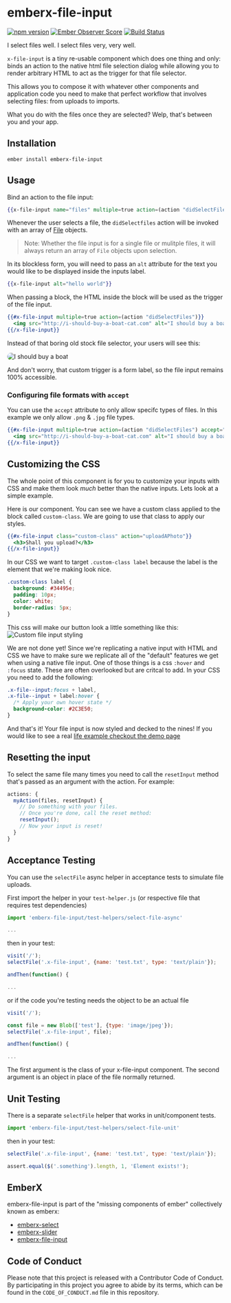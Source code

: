 # emberx-file-input
[![npm version](https://badge.fury.io/js/emberx-file-input.svg)](https://badge.fury.io/js/emberx-file-input)
[![Ember Observer Score](http://emberobserver.com/badges/emberx-file-input.svg)](http://emberobserver.com/addons/emberx-file-input)
[![Build Status](https://travis-ci.org/thefrontside/emberx-file-input.svg?branch=master)](https://travis-ci.org/thefrontside/emberx-file-input)

I select files well. I select files very, very well.

`x-file-input` is a tiny re-usable component which does one thing and
only: binds an action to the native html file selection dialog while
allowing you to render arbitrary HTML to act as the trigger for that
file selector.

This allows you to compose it with whatever other components and
application code you need to make that perfect workflow that involves
selecting files: from uploads to imports.

What you do with the files once they are selected? Welp, that's
between you and your app.

## Installation

`ember install emberx-file-input`

## Usage

Bind an action to the file input:

```handlebars
{{x-file-input name="files" multiple=true action=(action "didSelectFiles") alt="Choose a File"}}
```

Whenever the user selects a file, the `didSelectfiles` action will be
invoked with an array of [File][1] objects.

> Note: Whether the file input is for a single file or mulitple files,
> it will always return an array of `File` objects upon selection.

In its blockless form, you will need to pass an `alt` attribute for
the text you would like to be displayed inside the inputs label.

``` handlebars
{{x-file-input alt="hello world"}}
```

When passing a block, the HTML inside the block will be used as the
trigger of the file input.

```hbs
{{#x-file-input multiple=true action=(action "didSelectFiles")}}
  <img src="http://i-should-buy-a-boat-cat.com" alt="I should buy a boat"/>
{{/x-file-input}}
```

Instead of that boring old stock file selector, your users will see
this:

<div style="position: relative; display: inline-block;">
  <img style="pointer-events: none; display: block; border-radius: 10px;" src="http://i.imgur.com/Mj0xj.jpg" alt="I should buy a boat"/>
  <input type="file" name="files" alt="Choose a File" style="position: absolute; top: 0; left: 0; width: 100%; height: 100%; opacity: 0; z-index: 1;"/>
</div>

And don't worry, that custom trigger is a form label, so the file input remains
100% accessible.

### Configuring file formats with `accept`
You can use the `accept` attribute to only allow specifc types of
files. In this example we only allow `.png` & `.jpg` file types.

```hbs
{{#x-file-input multiple=true action=(action "didSelectFiles") accept="image/png,image/jpg"}}
  <img src="http://i-should-buy-a-boat-cat.com" alt="I should buy a boat"/>
{{/x-file-input}}
```


## Customizing the CSS

The whole point of this component is for you to customize your inputs with CSS
and make them look *much* better than the native inputs. Lets look at a simple
example.

Here is our component. You can see we have a custom class applied to the block
called `custom-class`. We are going to use that class to apply our styles.

```hbs
{{#x-file-input class="custom-class" action="uploadAPhoto"}}
  <h3>Shall you upload?</h3>
{{/x-file-input}}
```

In our CSS we want to target `.custom-class label` because the label is the
element that we're making look nice.

```css
.custom-class label {
  background: #34495e;
  padding: 10px;
  color: white;
  border-radius: 5px;
}
```

This css will make our button look a little something like this:
![Custom file input styling](http://i.imgur.com/OHTMaAQ.png)

We are not done yet! Since we're replicating a native input with
HTML and CSS we have to make sure we replicate all of the "default"
features we get when using a native file input. One of those things is a css
`:hover` and `:focus` state. These are often overlooked but are critcal to add.
In your CSS you need to add the following:

```css
.x-file--input:focus + label,
.x-file--input + label:hover {
  /* Apply your own hover state */
  background-color: #2C3E50;
}
```

And that's it! Your file input is now styled and decked to the nines!
If you would like to see a real
[life example checkout the demo page](http://thefrontside.github.io/emberx-file-input)

## Resetting the input

To select the same file many times you need to call the `resetInput`
method that's passed as an argument with the action. For example:

``` javascript
actions: {
  myAction(files, resetInput) {
    // Do something with your files.
    // Once you're done, call the reset method:
    resetInput();
    // Now your input is reset!
  }
}
```

## Acceptance Testing

You can use the `selectFile` async helper in acceptance tests to simulate file uploads.

First import the helper in your `test-helper.js` (or respective file that requires test dependencies)

```javascript
import 'emberx-file-input/test-helpers/select-file-async'

...

```

then in your test:

```javascript
visit('/');
selectFile('.x-file-input', {name: 'test.txt', type: 'text/plain'});

andThen(function() {

...
```

or if the code you're testing needs the object to be an actual file

```javascript
visit('/');

const file = new Blob(['test'], {type: 'image/jpeg'});
selectFile('.x-file-input', file);

andThen(function() {

...
```

The first argument is the class of your x-file-input component. The second argument is an object in place of the file normally returned.

## Unit Testing

There is a separate `selectFile` helper that works in unit/component tests.

```javascript
import 'emberx-file-input/test-helpers/select-file-unit'
```

then in your test:

```javascript
selectFile('.x-file-input', {name: 'test.txt', type: 'text/plain'});

assert.equal($('.something').length, 1, 'Element exists!');
```

## EmberX

emberx-file-input is part of the "missing components of ember" collectively
known as emberx:

* [emberx-select](https://github.com/thefrontside/emberx-select)
* [emberx-slider](https://github.com/thefrontside/emberx-slider)
* [emberx-file-input](https://github.com/thefrontside/emberx-file-input)


[1]: https://developer.mozilla.org/en-US/docs/Web/API/File


## Code of Conduct
Please note that this project is released with a Contributor Code of
Conduct. By participating in this project you agree to abide by its
terms, which can be found in the `CODE_OF_CONDUCT.md` file in this
repository.
